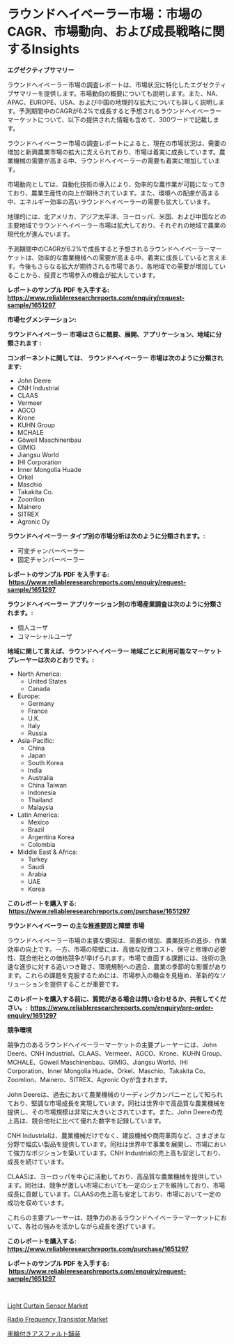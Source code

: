 <p><h1>ラウンドヘイベーラー市場：市場のCAGR、市場動向、および成長戦略に関するInsights</h1></p><p><strong>エグゼクティブサマリー</strong></p>
<p><p>ラウンドヘイベーラー市場の調査レポートは、市場状況に特化したエグゼクティブサマリーを提供します。市場動向の概要についても説明します。また、NA、APAC、EUROPE、USA、および中国の地理的な拡大についても詳しく説明します。予測期間中のCAGRが6.2%で成長すると予想されるラウンドヘイベーラーマーケットについて、以下の提供された情報も含めて、300ワードで記載します。</p><p>ラウンドヘイベーラー市場の調査レポートによると、現在の市場状況は、需要の増加と新興農業市場の拡大に支えられており、市場は着実に成長しています。農業機械の需要が高まる中、ラウンドヘイベーラーの需要も着実に増加しています。</p><p>市場動向としては、自動化技術の導入により、効率的な農作業が可能になってきており、農業生産性の向上が期待されています。また、環境への配慮が高まる中、エネルギー効率の高いラウンドヘイベーラーの需要も拡大しています。</p><p>地理的には、北アメリカ、アジア太平洋、ヨーロッパ、米国、および中国などの主要地域でラウンドヘイベーラー市場は拡大しており、それぞれの地域で農業の現代化が進んでいます。</p><p>予測期間中のCAGRが6.2%で成長すると予想されるラウンドヘイベーラーマーケットは、効率的な農業機械への需要が高まる中、着実に成長していると言えます。今後もさらなる拡大が期待される市場であり、各地域での需要が増加していることから、投資と市場参入の機会が拡大しています。</p></p>
<p><strong>レポートのサンプル PDF を入手する: <a href="https://www.reliableresearchreports.com/enquiry/request-sample/1651297">https://www.reliableresearchreports.com/enquiry/request-sample/1651297</a></strong></p>
<p><strong>市場セグメンテーション:</strong></p>
<p><strong> ラウンドヘイベーラー 市場はさらに概要、展開、アプリケーション、地域に分類されます :</strong></p>
<p><strong>コンポーネントに関しては、 ラウンドヘイベーラー 市場は次のように分類されます: &nbsp;</strong></p>
<p><ul><li>John Deere</li><li>CNH Industrial</li><li>CLAAS</li><li>Vermeer</li><li>AGCO</li><li>Krone</li><li>KUHN Group</li><li>MCHALE</li><li>Göweil Maschinenbau</li><li>GIMIG</li><li>Jiangsu World</li><li>IHI Corporation</li><li>Inner Mongolia Huade</li><li>Orkel</li><li>Maschio</li><li>Takakita Co.</li><li>Zoomlion</li><li>Mainero</li><li>SITREX</li><li>Agronic Oy</li></ul></p>
<p><strong> ラウンドヘイベーラー タイプ別の市場分析は次のように分類されます。:</strong></p>
<p><ul><li>可変チャンバーベーラー</li><li>固定チャンバーベーラー</li></ul></p>
<p><strong>レポートのサンプル PDF を入手する: &nbsp;<a href="https://www.reliableresearchreports.com/enquiry/request-sample/1651297">https://www.reliableresearchreports.com/enquiry/request-sample/1651297</a></strong></p>
<p><strong> ラウンドヘイベーラー アプリケーション別の市場産業調査は次のように分類されます。:</strong></p>
<p><ul><li>個人ユーザ</li><li>コマーシャルユーザ</li></ul></p>
<p><strong>地域に関して言えば、ラウンドヘイベーラー 地域ごとに利用可能なマーケットプレーヤーは次のとおりです。:</strong></p>
<p><ul>
    <li>
        North America:
        <ul>
            <li>United States</li>
            <li>Canada</li>
        </ul>
    </li>
    <li>
        Europe:
        <ul>
            <li>Germany</li>
            <li>France</li>
            <li>U.K.</li>
            <li>Italy</li>
            <li>Russia</li>
        </ul>
    </li>
    <li>
        Asia-Pacific:
        <ul>
            <li>China</li>
            <li>Japan</li>
            <li>South Korea</li>
            <li>India</li>
            <li>Australia</li>
            <li>China Taiwan</li>
            <li>Indonesia</li>
            <li>Thailand</li>
            <li>Malaysia</li>
        </ul>
    </li>
    <li>
        Latin America:
        <ul>
            <li>Mexico</li>
            <li>Brazil</li>
            <li>Argentina Korea</li>
            <li>Colombia</li>
        </ul>
    </li>
    <li>
        Middle East & Africa:
        <ul>
            <li>Turkey</li>
            <li>Saudi</li>
            <li>Arabia</li>
            <li>UAE</li>
            <li>Korea</li>
        </ul>
    </li>
    </ul></p>
<p><strong>このレポートを購入する: &nbsp;<a href="https://www.reliableresearchreports.com/purchase/1651297">https://www.reliableresearchreports.com/purchase/1651297</a></strong></p>
<p><strong>ラウンドヘイベーラー の主な推進要因と障壁 市場</strong></p>
<p><p>ラウンドヘイベーラー市場の主要な要因は、需要の増加、農業技術の進歩、作業効率の向上です。一方、市場の障壁には、高価な投資コスト、保守と修理の必要性、競合他社との価格競争が挙げられます。市場で直面する課題には、技術の急速な進歩に対する追いつき難さ、環境規制への適合、農業の季節的な影響があります。これらの課題を克服するためには、市場参入の機会を見極め、革新的なソリューションを提供することが重要です。</p></p>
<p><strong>このレポートを購入する前に、質問がある場合は問い合わせるか、共有してください。:&nbsp; <a href="https://www.reliableresearchreports.com/enquiry/pre-order-enquiry/1651297">https://www.reliableresearchreports.com/enquiry/pre-order-enquiry/1651297</a></strong></p>
<p><strong>競争環境</strong></p>
<p><p>競争力のあるラウンドヘイベーラーマーケットの主要プレーヤーには、John Deere、CNH Industrial、CLAAS、Vermeer、AGCO、Krone、KUHN Group、MCHALE、Göweil Maschinenbau、GIMIG、Jiangsu World、IHI Corporation、Inner Mongolia Huade、Orkel、Maschio、Takakita Co、Zoomlion、Mainero、SITREX、Agronic Oyが含まれます。</p><p>John Deereは、過去において農業機械のリーディングカンパニーとして知られており、堅調な市場成長を実現しています。同社は世界中で高品質な農業機械を提供し、その市場規模は非常に大きいとされています。また、John Deereの売上高は、競合他社に比べて優れた数字を記録しています。</p><p>CNH Industrialは、農業機械だけでなく、建設機械や商用車両など、さまざまな分野で幅広い製品を提供しています。同社は世界中で事業を展開し、市場において強力なポジションを築いています。CNH Industrialの売上高も安定しており、成長を続けています。</p><p>CLAASは、ヨーロッパを中心に活動しており、高品質な農業機械を提供しています。同社は、競争が激しい市場においても一定のシェアを維持しており、市場成長に貢献しています。CLAASの売上高も安定しており、市場において一定の成功を収めています。</p><p>これらの主要プレーヤーは、競争力のあるラウンドヘイベーラーマーケットにおいて、各社の強みを活かしながら成長を遂げています。</p></p>
<p><strong>このレポートを購入する: &nbsp; <a href="https://www.reliableresearchreports.com/purchase/1651297">https://www.reliableresearchreports.com/purchase/1651297</a></strong></p>
<p><strong>レポートのサンプル PDF を入手する: &nbsp;<a href="https://www.reliableresearchreports.com/enquiry/request-sample/1651297">https://www.reliableresearchreports.com/enquiry/request-sample/1651297</a></strong><strong></strong></p>
<p>&nbsp;</p>
<p><p><a href="https://github.com/WillieWoodard/Market-Research-Report-List-4/blob/main/light-curtain-sensor-market.md">Light Curtain Sensor Market</a></p><p><a href="https://github.com/Sarissaschmalingtr6fz2739/Market-Research-Report-List-1/blob/main/radio-frequency-transistor-market.md">Radio Frequency Transistor Market</a></p><p><a href="https://github.com/RodHoppe07/Market-Research-Report-List-1/blob/main/837852510365.md">車輪付きアスファルト舗装</a></p></p>